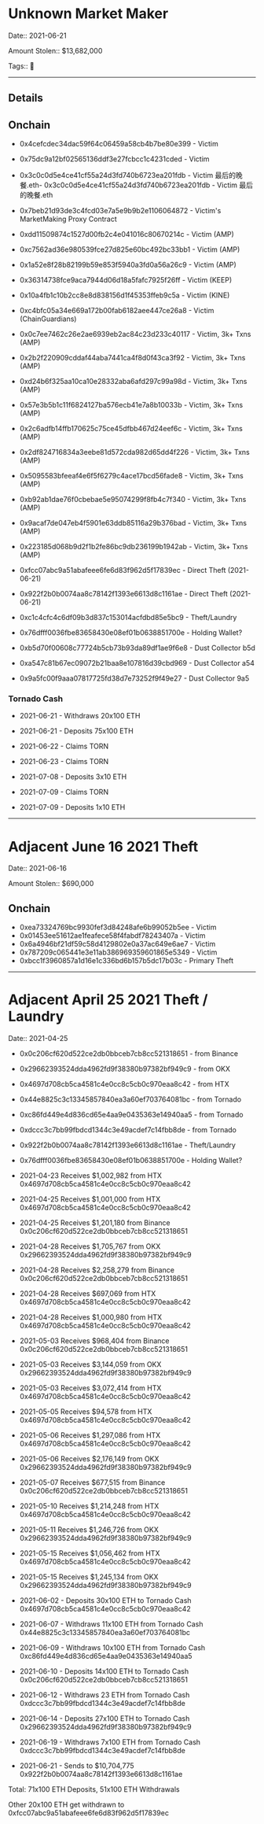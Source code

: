 # Unknown Market Maker

Date:: 2021-06-21

Amount Stolen:: $13,682,000

Tags:: 🔑

---

## Details




## Onchain


- 0x4cefcdec34dac59f64c06459a58cb4b7be80e399 - Victim

- 0x75dc9a12bf02565136ddf3e27fcbcc1c4231cded - Victim

- 0x3c0c0d5e4ce41cf55a24d3fd740b6723ea201fdb - Victim 最后的晚餐.eth- 0x3c0c0d5e4ce41cf55a24d3fd740b6723ea201fdb - Victim 最后的晚餐.eth

- 0x7beb21d93de3c4fcd03e7a5e9b9b2e1106064872 - Victim's MarketMaking Proxy Contract

- 0xdd11509874c1527d00fb2c4e041016c80670214c - Victim (AMP)
- 0xc7562ad36e980539fce27d825e60bc492bc33bb1 - Victim (AMP)
- 0x1a52e8f28b82199b59e853f5940a3fd0a56a26c9 - Victim (AMP)
- 0x36314738fce9aca7944d06d18a5fafc7925f26ff - Victim (KEEP)
- 0x10a4fb1c10b2cc8e8d838156d1f45353ffeb9c5a - Victim (KINE)
- 0xc4bfc05a34e669a172b00fab6182aee447ce26a8 - Victim (ChainGuardians)
- 0x0c7ee7462c26e2ae6939eb2ac84c23d233c40117 - Victim, 3k+ Txns (AMP)
- 0x2b2f220909cddaf44aba7441ca4f8d0f43ca3f92 - Victim, 3k+ Txns (AMP)
- 0xd24b6f325aa10ca10e28332aba6afd297c99a98d - Victim, 3k+ Txns (AMP)
- 0x57e3b5b1c11f6824127ba576ecb41e7a8b10033b - Victim, 3k+ Txns (AMP)
- 0x2c6adfb14ffb170625c75ce45dfbb467d24eef6c - Victim, 3k+ Txns (AMP)
- 0x2df824716834a3eebe81d572cda982d65dd4f226 - Victim, 3k+ Txns (AMP)
- 0x5095583bfeeaf4e6f5f6279c4ace17bcd56fade8 - Victim, 3k+ Txns (AMP)
- 0xb92ab1dae76f0cbebae5e95074299f8fb4c7f340 - Victim, 3k+ Txns (AMP)
- 0x9acaf7de047eb4f5901e63ddb85116a29b376bad - Victim, 3k+ Txns (AMP)
- 0x223185d068b9d2f1b2fe86bc9db236199b1942ab - Victim, 3k+ Txns (AMP)

- 0xfcc07abc9a51abafeee6fe6d83f962d5f17839ec - Direct Theft (2021-06-21)

- 0x922f2b0b0074aa8c78142f1393e6613d8c1161ae - Direct Theft (2021-06-21)

- 0xc1c4cfc4c6df09b3d837c153014acfdbd85e5bc9 - Theft/Laundry

- 0x76dfff0036fbe83658430e08ef01b0638851700e - Holding Wallet?

- 0xb5d70f00608c77724b5cb73b93da89df1ae9f6e8 - Dust Collector b5d
- 0xa547c81b67ec09072b21baa8e107816d39cbd969 - Dust Collector a54
- 0x9a5fc00f9aaa07817725fd38d7e73252f9f49e27 - Dust Collector 9a5


### Tornado Cash

- 2021-06-21 - Withdraws 20x100 ETH

- 2021-06-21 - Deposits 75x100 ETH

- 2021-06-22 - Claims TORN

- 2021-06-23 - Claims TORN

- 2021-07-08 - Deposits 3x10 ETH

- 2021-07-09 - Claims TORN

- 2021-07-09 - Deposits 1x10 ETH


---


# Adjacent June 16 2021 Theft

Date:: 2021-06-16

Amount Stolen:: $690,000

## Onchain

- 0xea73324769bc9930fef3d84248afe6b99052b5ee - Victim
- 0x01453ee51612ae1feafece58f4fabdf78243407a - Victim
- 0x6a4946bf21df59c58d4129802e0a37ac649e6ae7 - Victim
- 0x787209c065441e3e11ab386969359601865e5349 - Victim
- 0xbcc1f3960857a1d16e1c336bd6b157b5dc17b03c - Primary Theft

---


# Adjacent April 25 2021 Theft / Laundry

Date:: 2021-04-25

- 0x0c206cf620d522ce2db0bbceb7cb8cc521318651 - from Binance
- 0x29662393524dda4962fd9f38380b97382bf949c9 - from OKX
- 0x4697d708cb5ca4581c4e0cc8c5cb0c970eaa8c42 - from HTX
- 0x44e8825c3c13345857840ea3a60ef703764081bc - from Tornado
- 0xc86fd449e4d836cd65e4aa9e0435363e14940aa5 - from Tornado 
- 0xdccc3c7bb99fbdcd1344c3e49acdef7c14fbb8de - from Tornado

- 0x922f2b0b0074aa8c78142f1393e6613d8c1161ae - Theft/Laundry
- 0x76dfff0036fbe83658430e08ef01b0638851700e - Holding Wallet?

- 2021-04-23 Receives $1,002,982 from HTX 0x4697d708cb5ca4581c4e0cc8c5cb0c970eaa8c42
- 2021-04-25 Receives $1,001,000 from HTX 0x4697d708cb5ca4581c4e0cc8c5cb0c970eaa8c42
- 2021-04-25 Receives $1,201,180 from Binance 0x0c206cf620d522ce2db0bbceb7cb8cc521318651
- 2021-04-28 Receives $1,705,767 from OKX 0x29662393524dda4962fd9f38380b97382bf949c9
- 2021-04-28 Receives $2,258,279 from Binance 0x0c206cf620d522ce2db0bbceb7cb8cc521318651
- 2021-04-28 Receives   $697,069 from HTX 0x4697d708cb5ca4581c4e0cc8c5cb0c970eaa8c42
- 2021-04-28 Receives $1,000,980 from HTX 0x4697d708cb5ca4581c4e0cc8c5cb0c970eaa8c42
- 2021-05-03 Receives   $968,404 from Binance 0x0c206cf620d522ce2db0bbceb7cb8cc521318651
- 2021-05-03 Receives $3,144,059 from OKX 0x29662393524dda4962fd9f38380b97382bf949c9
- 2021-05-03 Receives $3,072,414 from HTX 0x4697d708cb5ca4581c4e0cc8c5cb0c970eaa8c42
- 2021-05-05 Receives    $94,578 from HTX 0x4697d708cb5ca4581c4e0cc8c5cb0c970eaa8c42
- 2021-05-06 Receives $1,297,086 from HTX 0x4697d708cb5ca4581c4e0cc8c5cb0c970eaa8c42
- 2021-05-06 Receives $2,176,149 from OKX 0x29662393524dda4962fd9f38380b97382bf949c9
- 2021-05-07 Receives   $677,515 from Binance 0x0c206cf620d522ce2db0bbceb7cb8cc521318651
- 2021-05-10 Receives $1,214,248 from HTX 0x4697d708cb5ca4581c4e0cc8c5cb0c970eaa8c42
- 2021-05-11 Receives $1,246,726 from OKX 0x29662393524dda4962fd9f38380b97382bf949c9
- 2021-05-15 Receives $1,056,462 from HTX 0x4697d708cb5ca4581c4e0cc8c5cb0c970eaa8c42
- 2021-05-15 Receives $1,245,134 from OKX 0x29662393524dda4962fd9f38380b97382bf949c9
- 2021-06-02 - Deposits 30x100 ETH to Tornado Cash 0x4697d708cb5ca4581c4e0cc8c5cb0c970eaa8c42
- 2021-06-07 - Withdraws 11x100 ETH from Tornado Cash 0x44e8825c3c13345857840ea3a60ef703764081bc
- 2021-06-09 - Withdraws 10x100 ETH from Tornado Cash 0xc86fd449e4d836cd65e4aa9e0435363e14940aa5
- 2021-06-10 - Deposits 14x100 ETH to Tornado Cash 0x0c206cf620d522ce2db0bbceb7cb8cc521318651
- 2021-06-12 - Withdraws 23 ETH from Tornado Cash 0xdccc3c7bb99fbdcd1344c3e49acdef7c14fbb8de
- 2021-06-14 - Deposits 27x100 ETH to Tornado Cash 0x29662393524dda4962fd9f38380b97382bf949c9
- 2021-06-19 - Withdraws 7x100 ETH from Tornado Cash 0xdccc3c7bb99fbdcd1344c3e49acdef7c14fbb8de
- 2021-06-21 - Sends to $10,704,775 0x922f2b0b0074aa8c78142f1393e6613d8c1161ae

Total: 71x100 ETH Deposits, 51x100 ETH Withdrawals

Other 20x100 ETH get withdrawn to 0xfcc07abc9a51abafeee6fe6d83f962d5f17839ec







